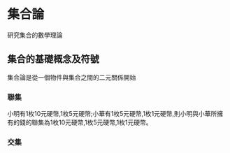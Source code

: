 # 集合論

研究集合的數學理論

## 集合的基礎概念及符號
集合論是從一個物件與集合之間的二元關係開始
### 聯集
小明有1枚10元硬幣,1枚5元硬幣;小華有1枚5元硬幣,1枚1元硬幣,則小明與小華所擁有的錢的聯集為1枚10元硬幣,1枚5元硬幣,1枚1元硬幣。
### 交集

